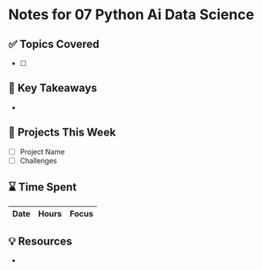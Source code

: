 # Notes for 07 Python Ai Data Science

## ✅ Topics Covered
- [ ] 

## 🧠 Key Takeaways
- 

## 🧪 Projects This Week
- [ ] Project Name
- [ ] Challenges

## ⌛ Time Spent
| Date | Hours | Focus |
|------|-------|-------|

## 💡 Resources
- 
